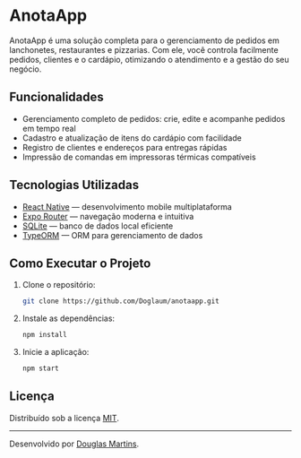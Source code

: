 # AnotaApp

AnotaApp é uma solução completa para o gerenciamento de pedidos em lanchonetes, restaurantes e pizzarias. Com ele, você controla facilmente pedidos, clientes e o cardápio, otimizando o atendimento e a gestão do seu negócio.

## Funcionalidades

- Gerenciamento completo de pedidos: crie, edite e acompanhe pedidos em tempo real
- Cadastro e atualização de itens do cardápio com facilidade
- Registro de clientes e endereços para entregas rápidas
- Impressão de comandas em impressoras térmicas compatíveis

## Tecnologias Utilizadas

- [React Native](https://reactnative.dev/) — desenvolvimento mobile multiplataforma
- [Expo Router](https://expo.github.io/router/) — navegação moderna e intuitiva
- [SQLite](https://www.sqlite.org/index.html) — banco de dados local eficiente
- [TypeORM](https://typeorm.io/) — ORM para gerenciamento de dados

## Como Executar o Projeto

1. Clone o repositório:
    ```bash
    git clone https://github.com/Doglaum/anotaapp.git
    ```
2. Instale as dependências:
    ```bash
    npm install
    ```
3. Inicie a aplicação:
    ```bash
    npm start
    ```

## Licença

Distribuído sob a licença [MIT](LICENSE).

---

Desenvolvido por [Douglas Martins](https://github.com/Doglaum).